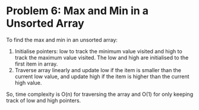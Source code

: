 # Problem 6: Max and Min in a Unsorted Array

To find the max and min in an unsorted array:

1. Initialise pointers: low to track the minimum value visited and high to track the maximum value visited. The low and high are initialised to the first item in array.
2. Traverse array linearly and update low if the item is smaller than the current low value, and update high if the item is higher than the current high value.

So, time complexity is O(n) for traversing the array and O(1) for only keeping track of low and high pointers.
